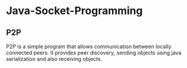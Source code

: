 # Java-Socket-Programming

## P2P
P2P is a simple program that allows communication between locally connected peers. It provides peer discovery, sending objects using java serialization and also receiving objects.
